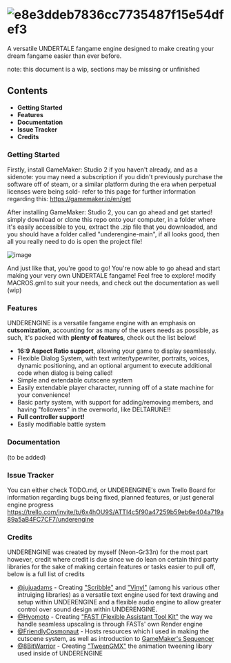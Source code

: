 # ![e8e3ddeb7836cc7735487f15e54dfef3](https://github.com/purrception/underengine/assets/41244356/57504c54-da8b-42c9-9d14-268d9c5552c5)
A versatile UNDERTALE fangame engine designed to make creating your dream fangame easier than ever before.

note: this document is a wip, sections may be missing or unfinished

## Contents
- **Getting Started**
- **Features**
- **Documentation**
- **Issue Tracker**
- **Credits**

### Getting Started
Firstly, install GameMaker: Studio 2 if you haven't already, and as a sidenote: you may need a subscription if you didn't previously purchase the software off of steam, or a similar platform
during the era when perpetual licenses were being sold- refer to this page for further information regarding this: https://gamemaker.io/en/get 

After installing GameMaker: Studio 2, you can go ahead and get started! simply download or clone this repo onto your computer, in a folder where it's easily accessible to you, extract the .zip file that you downloaded, and you should have a folder called "underengine-main", if all looks good, then all you really need to do is open the project file! 

![image](https://github.com/neon-gr33n/underengine/assets/41244356/d1ebec89-251e-493d-9e65-dc355cda6d0d)

And just like that, you're good to go! You're now able to go ahead and start making your very own UNDERTALE fangame! Feel free to explore! modify MACROS.gml to suit your needs, and check out the documentation as well (wip)

### Features
UNDERENGINE is a versatile fangame engine with an emphasis on **cutsomization,** accounting for as many of the users needs as possible, as such, it's packed with **plenty of features**, check out the list below!

- **16:9 Aspect Ratio support**, allowing your game to display seamlessly.
- Flexible Dialog System, with text writer/typewriter, portraits, voices, dynamic positioning, and an optional argument to execute additional code when dialog is being called!
- Simple and extendable cutscene system
- Easily extendable player character, running off of a state machine for your convenience!
- Basic party system, with support for adding/removing members, and having "followers" in the overworld, like DELTARUNE!!
- **Full controller support!**
- Easily modifiable battle system

### Documentation
(to be added)

### Issue Tracker
You can either check TODO.md, or UNDERENGINE's own Trello Board for information regarding bugs being fixed, planned features, or just general engine progress
https://trello.com/invite/b/6x4hOU9S/ATTI4c5f90a47259b59eb6e404a719a89a5aB4FC7CF7/underengine

### Credits
UNDERENGINE was created by myself (Neon-Gr33n) for the most part however, credit where credit is due since we do lean on certain third party libraries for the sake of making certain features or tasks easier to pull off, below is a full list of credits

- [@jujuadams](https://github.com/jujuadams) - Creating ["Scribble"](https://github.com/JujuAdams/scribble) and ["Vinyl"](https://github.com/JujuAdams/Vinyl) (among his various other intruiging libraries) as a versatile text engine used for text drawing and setup within UNDERENGINE and a flexible audio engine to allow greater control over sound design within UNDERENGINE.
- [@Hyomoto](https://github.com/Hyomoto) - Creating ["FAST (Flexible Assistant Tool Kit"](https://github.com/Hyomoto/FAST) the way we handle seamless upscaling is through FASTs' own Render engine
- [@FriendlyCosmonaut](https://www.youtube.com/@FriendlyCosmonaut/) - Hosts resources which I used in making the cutscene system, as well as introduction to [GameMaker's Sequencer](https://manual.yoyogames.com/The_Asset_Editors/Sequences.htm)
- [@8BitWarrior](https://marketplace.gamemaker.io/publishers/30/stephen-loney) - Creating ["TweenGMX"](https://marketplace.gamemaker.io/assets/10871/tweengmx) the animation tweening libary used inside of UNDERENGINE
